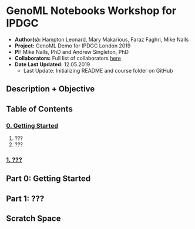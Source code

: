 # GenoML Notebooks Workshop for IPDGC 

- **Author(s):** Hampton Leonard, Mary Makarious, Faraz Faghri, Mike Nalls
-  **Project:** GenoML Demo for IPDGC London 2019 
- **PI:** Mike Nalls, PhD and Andrew Singleton, PhD
- **Collaborators:** Full list of collaborators [here](https://genoml.github.io/)
- **Date Last Updated:** 12.05.2019
	- Last Update: Initializing README and course folder on GitHub

## Description + Objective 

## Table of Contents
### [0. Getting Started](#0)
 1. ???
 2. ???
### [1. ???](#1)

<a id="0"></a>
## Part 0: Getting Started 

<a id="1"></a>
## Part 1: ???

## Scratch Space 
